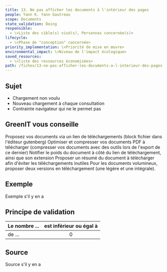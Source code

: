 ```yaml
---
title: 13. Ne pas afficher les documents à l'intérieur des pages
people: Yann K. Yann Gautreau
scope: Documents
state_validation: Doing
responsible:
  - \<Liste des cible(s) visé(s), Personnas concernée(s)>
lifecycle:
  - \<Phase de "conception" concernée>
priority_implementation: \<Priorité de mise en œuvre>
environmental_impact: \<Niveau de l'impact écologique>
saved_resources:
  - \<liste des ressources économisées>
path: /fiches/13-ne-pas-afficher-les-documents-a-l-interieur-des-pages
---
```


## Sujet

- Chargement non voulu
- Nouveau chargement à chaque consultation
- Contrainte navigateur qui ne le permet pas


## GreenIT vous conseille

Proposez vos documents via un lien de téléchargements (block fichier dans l'éditeur gutenberg)
Optimiser et compresser vos documents PDF à télécharger (compresser vos documents avec des outils lors de l'export de ce dernier)
Notifier le poids du document à côté du lien de téléchargement, ainsi que son extension
Proposer un résumé du document à télécharger afin d'éviter les téléchargements inutiles
Pour les documents volumineux, proposer deux versions en téléchargement (une légère et une intégrale).

## Exemple

Exemple s'il y en a

## Principe de validation

| Le nombre ... | est inférieur ou égal à |
| ------------- | :---------------------: |
| de ...        |            0            |

## Source

Source s'il y en a
